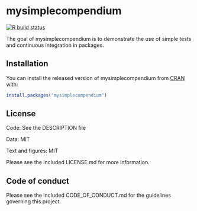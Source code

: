 
# mysimplecompendium

<!-- badges: start -->
[![R build status](https://github.com/zlavogb/mysimplecompendium/workflows/R-CMD-check/badge.svg)](https://github.com/zlavogb/mysimplecompendium/actions)
<!-- badges: end -->

The goal of mysimplecompendium is to demonstrate the use of simple tests and continuous integration in packages.

## Installation

You can install the released version of mysimplecompendium from [CRAN](https://CRAN.R-project.org) with:

``` r
install.packages("mysimplecompendium")
```

## License
Code:  See the DESCRIPTION file

Data: MIT

Text and figures:  MIT

Please see the included LICENSE.md for more information.


## Code of conduct
Please see the included CODE_OF_CONDUCT.md for the guidelines governing this project.
